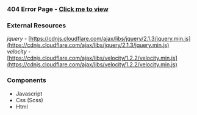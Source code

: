 ### 404 Error Page - [Click me to view](https://algobook-io.github.io/Frontend-plugins/loading_spinner/)

### External Resources
_jquery_ - [https://cdnjs.cloudflare.com/ajax/libs/jquery/2.1.3/jquery.min.js](https://cdnjs.cloudflare.com/ajax/libs/jquery/2.1.3/jquery.min.js)
<br>
_velocity_ - [https://cdnjs.cloudflare.com/ajax/libs/velocity/1.2.2/velocity.min.js](https://cdnjs.cloudflare.com/ajax/libs/velocity/1.2.2/velocity.min.js)

### Components
* Javascript 
* Css (Scss)
* Html
